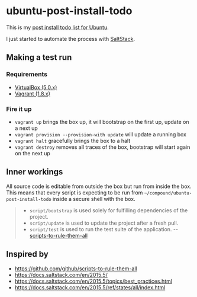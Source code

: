 ubuntu-post-install-todo
========================

This is my [post install todo list for Ubuntu](TODO.md).

I just started to automate the process with [SaltStack](https://github.com/saltstack/salt).


## Making a test run

### Requirements

* [VirtualBox (5.0.x)](https://www.virtualbox.org/wiki/Downloads)
* [Vagrant (1.8.x)](https://www.vagrantup.com/downloads.html)

### Fire it up

* `vagrant up` brings the box up, it will bootstrap on the first up, update on a next up
* `vagrant provision --provision-with update` will update a running box
* `vagrant halt` gracefully brings the box to a halt
* `vagrant destroy` removes all traces of the box, bootstrap will start again on the next up


## Inner workings

All source code is editable from outside the box but run from inside the box.
This means that every script is expecting to be run from `~/compound/ubuntu-post-install-todo`
inside a secure shell with the box.

> * `script/bootstrap` is used solely for fulfilling dependencies of the project.
> * `script/update` is used to update the project after a fresh pull.
> * `script/test` is used to run the test suite of the application.
> -- [scripts-to-rule-them-all](https://github.com/github/scripts-to-rule-them-all/blob/master/README.md#the-scripts)


## Inspired by

* https://github.com/github/scripts-to-rule-them-all
* https://docs.saltstack.com/en/2015.5/
* https://docs.saltstack.com/en/2015.5/topics/best_practices.html
* https://docs.saltstack.com/en/2015.5/ref/states/all/index.html
